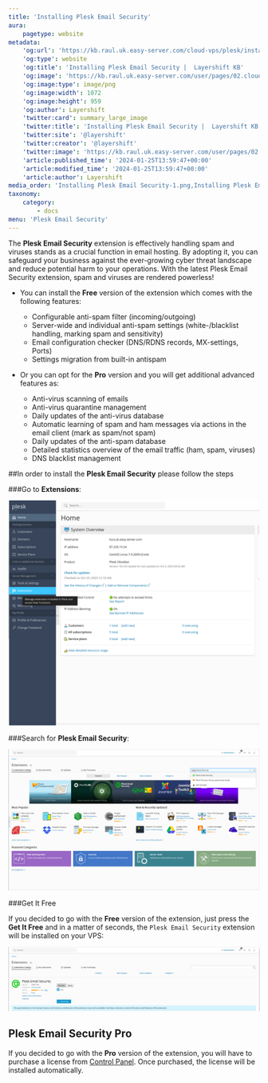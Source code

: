 ```yaml
---
title: 'Installing Plesk Email Security'
aura:
    pagetype: website
metadata:
    'og:url': 'https://kb.raul.uk.easy-server.com/cloud-vps/plesk/installing-plesk-email-security'
    'og:type': website
    'og:title': 'Installing Plesk Email Security |  Layershift KB'
    'og:image': 'https://kb.raul.uk.easy-server.com/user/pages/02.cloud-vps/04.plesk/07.installing-plesk-email-security/Installing Plesk Email Security-1.png'
    'og:image:type': image/png
    'og:image:width': 1072
    'og:image:height': 959
    'og:author': Layershift
    'twitter:card': summary_large_image
    'twitter:title': 'Installing Plesk Email Security |  Layershift KB'
    'twitter:site': '@layershift'
    'twitter:creator': '@layershift'
    'twitter:image': 'https://kb.raul.uk.easy-server.com/user/pages/02.cloud-vps/04.plesk/07.installing-plesk-email-security/Installing Plesk Email Security-1.png'
    'article:published_time': '2024-01-25T13:59:47+00:00'
    'article:modified_time': '2024-01-25T13:59:47+00:00'
    'article:author': Layershift
media_order: 'Installing Plesk Email Security-1.png,Installing Plesk Email Security-2.png,Installing Plesk Email Security-4.png'
taxonomy:
    category:
        - docs
menu: 'Plesk Email Security'
---
```


The **Plesk Email Security** extension is effectively handling spam and viruses stands as a crucial function in email hosting. By adopting it, you can safeguard your business against the ever-growing cyber threat landscape and reduce potential harm to your operations. With the latest Plesk Email Security extension, spam and viruses are rendered powerless!

* You can install the **Free** version of the extension which comes with the following features:

  * Configurable anti-spam filter (incoming/outgoing)
  * Server-wide and individual anti-spam settings (white-/blacklist handling, marking spam and sensitivity)
  * Email configuration checker (DNS/RDNS records, MX-settings, Ports)
  * Settings migration from built-in antispam
   
* Or you can opt for the **Pro** version and you will get additional advanced features as:

  * Anti-virus scanning of emails
  * Anti-virus quarantine management
  * Daily updates of the anti-virus database
  * Automatic learning of spam and ham messages via actions in the email client (mark as spam/not spam)
  * Daily updates of the anti-spam database
  * Detailed statistics overview of the email traffic (ham, spam, viruses)
  * DNS blacklist management


##In order to install the  **Plesk Email Security** please follow the steps

###Go to **Extensions**:

![Installing%20Plesk%20Email%20Security-1](Installing%20Plesk%20Email%20Security-1.png "Installing%20Plesk%20Email%20Security-1")

###Search for **Plesk Email Security**:

![Installing%20Plesk%20Email%20Security-2](Installing%20Plesk%20Email%20Security-2.png "Installing%20Plesk%20Email%20Security-2")

###Get It Free

If you decided to go with the **Free** version of the extension, just press the **Get It Free** and in a matter of seconds, the `Plesk Email Security` extension will be installed on your VPS:

![Installing%20Plesk%20Email%20Security-4](Installing%20Plesk%20Email%20Security-4.png "Installing%20Plesk%20Email%20Security-4")

## Plesk Email Security Pro
    
If you decided to go with the **Pro** version of the extension, you will have to purchase a license from  [Control Panel](https://control.layershift.com). Once purchased, the license will be installed automatically.


    


